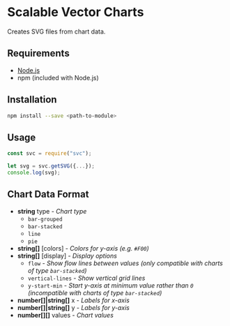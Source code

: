 # Scalable Vector Charts

Creates SVG files from chart data.

## Requirements

- [Node.js](https://nodejs.org/en/)
- npm (included with Node.js)

## Installation

```sh
npm install --save <path-to-module>
```

## Usage

```js
const svc = require("svc");

let svg = svc.getSVG({...});
console.log(svg);
```

## Chart Data Format

- **string** type - _Chart type_
  - `bar-grouped`
  - `bar-stacked`
  - `line`
  - `pie`
- **string[]** [colors] - _Colors for y-axis (e.g. `#F00`)_
- **string[]** [display] - _Display options_
  - `flow` - _Show flow lines between values (only compatible with charts of type `bar-stacked`)_
  - `vertical-lines` - _Show vertical grid lines_
  - `y-start-min` - _Start y-axis at minimum value rather than `0` (incompatible with charts of type `bar-stacked`)_
- **number[]|string[]** x - _Labels for x-axis_
- **number[]|string[]** y - _Labels for y-axis_
- **number[][]** values - _Chart values_
